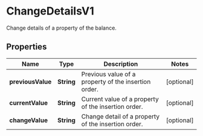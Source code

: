 

# ChangeDetailsV1

Change details of a property of the balance.

## Properties

| Name | Type | Description | Notes |
|------------ | ------------- | ------------- | -------------|
|**previousValue** | **String** | Previous value of a property of the insertion order. |  [optional] |
|**currentValue** | **String** | Current value of a property of the insertion order. |  [optional] |
|**changeValue** | **String** | Change detail of a property of the insertion order. |  [optional] |



